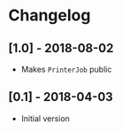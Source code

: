 # Changelog

## [1.0] - 2018-08-02
- Makes `PrinterJob` public

## [0.1] - 2018-04-03
- Initial version